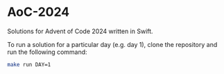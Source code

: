 # AoC-2024

Solutions for Advent of Code 2024 written in Swift.

To run a solution for a particular day (e.g. day 1), clone the repository and run the following command:

```bash
make run DAY=1
```
